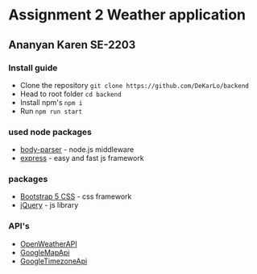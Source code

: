 # Assignment 2 Weather application

## Ananyan Karen SE-2203

### Install guide

-   Clone the repository `git clone https://github.com/DeKarLo/backend`
-   Head to root folder `cd backend`
-   Install npm's `npm i`
-   Run `npm run start`

### used node packages

-   [body-parser](https://www.npmjs.com/package/body-parser) - node.js middleware
-   [express](https://www.npmjs.com/package/express) - easy and fast js framework

### packages

-   [Bootstrap 5 CSS](https://getbootstrap.com/) - css framework
-   [jQuery](https://jquery.com/) - js library

### API's

-   [OpenWeatherAPI](https://openweathermap.org)
-   [GoogleMapApi](maps.googleapis.com/maps/api)
-   [GoogleTimezoneApi](maps.googleapis.com/maps/api/timezone)
